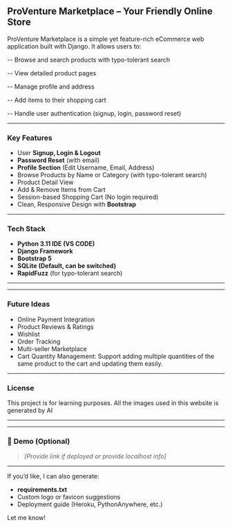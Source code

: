 
## ProVenture Marketplace – Your Friendly Online Store
ProVenture Marketplace is a simple yet feature-rich eCommerce web application built with Django. It allows users to:

-- Browse and search products with typo-tolerant search

-- View detailed product pages

-- Manage profile and address

-- Add items to their shopping cart

-- Handle user authentication (signup, login, password reset)

---

### **Key Features**

* User **Signup, Login & Logout**
* **Password Reset** (with email)
* **Profile Section** (Edit Username, Email, Address)
* Browse Products by Name or Category (with typo-tolerant search)
* Product Detail View
* Add & Remove Items from Cart
* Session-based Shopping Cart (No login required)
* Clean, Responsive Design with **Bootstrap**

---

### **Tech Stack**

* **Python 3.11 IDE (VS CODE)**
* **Django Framework**
* **Bootstrap 5**
* **SQLite (Default, can be switched)**
* **RapidFuzz** (for typo-tolerant search)

---

---

### **Future Ideas**

* Online Payment Integration
* Product Reviews & Ratings
* Wishlist
* Order Tracking
* Multi-seller Marketplace
* Cart Quantity Management:
Support adding multiple quantities of the same product to the cart and updating them easily.
---

### **License**

This project is for learning purposes. All the images used in this website is generated by AI 

---



---

### 🔗 **Demo (Optional)**

> *\[Provide link if deployed or provide localhost info]*

---

If you’d like, I can also generate:

* **requirements.txt**
* Custom logo or favicon suggestions
* Deployment guide (Heroku, PythonAnywhere, etc.)

Let me know!
